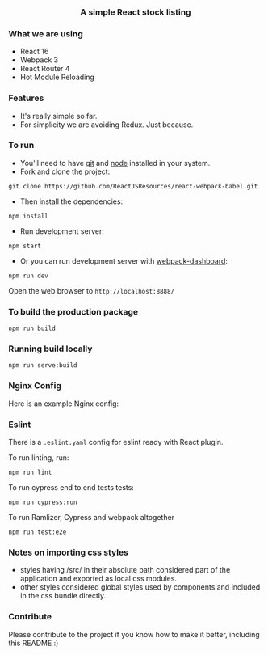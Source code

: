 <p align="center">
    <h3 align="center">A simple React stock listing<br></h3>
</p>

### What we are using

- React 16
- Webpack 3
- React Router 4
- Hot Module Reloading

### Features

- It's really simple so far.
- For simplicity we are avoiding Redux. Just because.

### To run

- You'll need to have [git](https://git-scm.com/) and [node](https://nodejs.org/en/) installed in your system.
- Fork and clone the project:

```
git clone https://github.com/ReactJSResources/react-webpack-babel.git
```

- Then install the dependencies:

```
npm install
```

- Run development server:

```
npm start
```

- Or you can run development server with [webpack-dashboard](https://github.com/FormidableLabs/webpack-dashboard):

```
npm run dev
```

Open the web browser to `http://localhost:8888/`

### To build the production package

```
npm run build
```

### Running build locally

```
npm run serve:build
```

### Nginx Config

Here is an example Nginx config:

### Eslint

There is a `.eslint.yaml` config for eslint ready with React plugin.

To run linting, run:

```
npm run lint
```

To run cypress end to end tests tests:

```
npm run cypress:run
```

To run Ramlizer, Cypress and webpack altogether

```
npm run test:e2e
```

### Notes on importing css styles

- styles having /src/ in their absolute path considered part of the application and exported as local css modules.
- other styles considered global styles used by components and included in the css bundle directly.

### Contribute

Please contribute to the project if you know how to make it better, including this README :)
